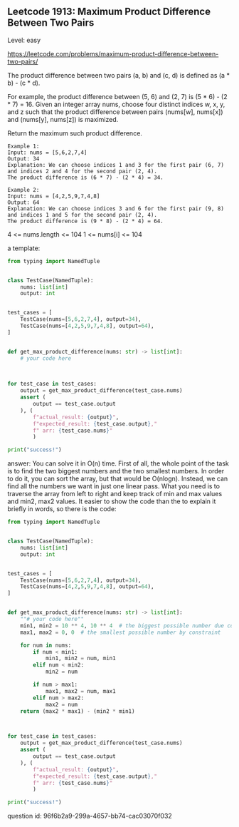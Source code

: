 ## Leetcode 1913: Maximum Product Difference Between Two Pairs

Level: easy

https://leetcode.com/problems/maximum-product-difference-between-two-pairs/

The product difference between two pairs (a, b) and (c, d) is defined as (a * b) - (c * d).

For example, the product difference between (5, 6) and (2, 7) is (5 * 6) - (2 * 7) = 16.
Given an integer array nums, choose four distinct indices w, x, y, and z such that the product 
difference between pairs (nums[w], nums[x]) and (nums[y], nums[z]) is maximized.

Return the maximum such product difference.

```
Example 1:
Input: nums = [5,6,2,7,4]
Output: 34
Explanation: We can choose indices 1 and 3 for the first pair (6, 7) 
and indices 2 and 4 for the second pair (2, 4).
The product difference is (6 * 7) - (2 * 4) = 34.

Example 2:
Input: nums = [4,2,5,9,7,4,8]
Output: 64
Explanation: We can choose indices 3 and 6 for the first pair (9, 8) 
and indices 1 and 5 for the second pair (2, 4).
The product difference is (9 * 8) - (2 * 4) = 64.
```

4 <= nums.length <= 104
1 <= nums[i] <= 104

a template:

```python
from typing import NamedTuple


class TestCase(NamedTuple):
    nums: list[int]
    output: int


test_cases = [
    TestCase(nums=[5,6,2,7,4], output=34),
    TestCase(nums=[4,2,5,9,7,4,8], output=64),
]


def get_max_product_difference(nums: str) -> list[int]:
    # your code here
    


for test_case in test_cases:
    output = get_max_product_difference(test_case.nums)
    assert (
        output == test_case.output
    ), (
        f"actual_result: {output}",
        f"expected_result: {test_case.output}," 
        f" arr: {test_case.nums}"
        )

print("success!")
```


answer:
You can solve it in  O(n) time.
First of all, the whole point of the task is to find the two biggest
numbers and the two smallest numbers. In order to do it, you can sort
the array, but that would be O(nlogn). Instead, we can find all
the numbers we want in just one linear pass. What you need is to
traverse the array from left to right and keep track of min and max values
and min2, max2 values. It easier to show the code than the to explain it briefly
in words, so there is the code: 

```python
from typing import NamedTuple


class TestCase(NamedTuple):
    nums: list[int]
    output: int


test_cases = [
    TestCase(nums=[5,6,2,7,4], output=34),
    TestCase(nums=[4,2,5,9,7,4,8], output=64),
]


def get_max_product_difference(nums: str) -> list[int]:
    ""# your code here""
    min1, min2 = 10 ** 4, 10 ** 4  # the biggest possible number due constaints
    max1, max2 = 0, 0  # the smallest possible number by constraint

    for num in nums:
        if num < min1:
            min1, min2 = num, min1
        elif num < min2:
            min2 = num

        if num > max1:
            max1, max2 = num, max1
        elif num > max2:
            max2 = num
    return (max2 * max1) - (min2 * min1)



for test_case in test_cases:
    output = get_max_product_difference(test_case.nums)
    assert (
        output == test_case.output
    ), (
        f"actual_result: {output}",
        f"expected_result: {test_case.output}," 
        f" arr: {test_case.nums}"
        )

print("success!")
```

question id: 96f6b2a9-299a-4657-bb74-cac03070f032